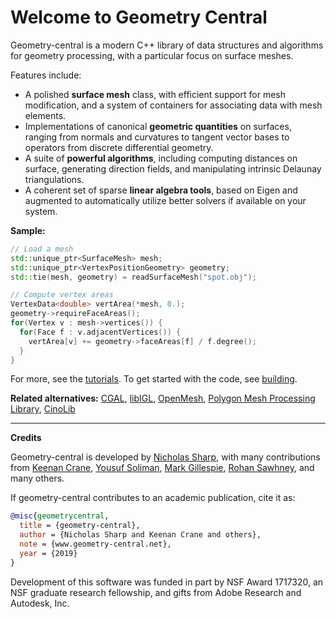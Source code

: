 # Welcome to Geometry Central

Geometry-central is a modern C++ library of data structures and algorithms for geometry processing, with a particular focus on surface meshes.

Features include:

- A polished **surface mesh** class, with efficient support for mesh modification, and a system of containers for associating data with mesh elements.
- Implementations of canonical **geometric quantities** on surfaces, ranging from normals and curvatures to tangent vector bases to operators from discrete differential geometry.
- A suite of **powerful algorithms**, including computing distances on surface, generating direction fields, and manipulating intrinsic Delaunay triangulations.
- A coherent set of sparse **linear algebra tools**, based on Eigen and augmented to automatically utilize better solvers if available on your system.


**Sample:**

```cpp
// Load a mesh
std::unique_ptr<SurfaceMesh> mesh;
std::unique_ptr<VertexPositionGeometry> geometry;
std::tie(mesh, geometry) = readSurfaceMesh("spot.obj"); 

// Compute vertex areas
VertexData<double> vertArea(*mesh, 0.);
geometry->requireFaceAreas();
for(Vertex v : mesh->vertices()) {
  for(Face f : v.adjacentVertices()) {
    vertArea[v] += geometry->faceAreas[f] / f.degree();
  }
}
```

For more, see the [tutorials](../tutorials/load_mesh). To get started with the code, see [building](../build/build).

<!--**What is geometry-central not?**-->

<!--- **A user interface**. Geometry-central does not include any facilities for user interaction; it is an algorithms and data structures library on which you might build user-facing tools. This philosphy keeps the library lightweight, and avoids dependencies on rendering and windowing systems. For a UI that interoperates well with geometry-central, see [Polyscope](https://polyscope.run).-->
<!--- **A research code dump**. Geometry-central was built by researchers, and is used to prototype research projects. However, we strive to ensure that this library contains only polished & tested, broadly useful algorithms.-->


**Related alternatives:** 
[CGAL](https://www.cgal.org/),
[libIGL](https://github.com/libigl/libigl),
[OpenMesh](http://www.openmesh.org/),
[Polygon Mesh Processing Library](https://www.pmp-library.org/),
[CinoLib](https://github.com/mlivesu/cinolib)

---

**Credits**

Geometry-central is developed by [Nicholas Sharp](http://nmwsharp.com), with many contributions from 
[Keenan Crane](http://keenan.is/here), 
[Yousuf Soliman](http://www.its.caltech.edu/~ysoliman/),
[Mark Gillespie](http://markjgillespie.com/),
[Rohan Sawhney](http://rohansawhney.io/), and many others.

If geometry-central contributes to an academic publication, cite it as:
```bib
@misc{geometrycentral,
  title = {geometry-central},
  author = {Nicholas Sharp and Keenan Crane and others},
  note = {www.geometry-central.net},
  year = {2019}
}
```

Development of this software was funded in part by NSF Award 1717320, an NSF graduate research fellowship, and gifts from Adobe Research and Autodesk, Inc.

